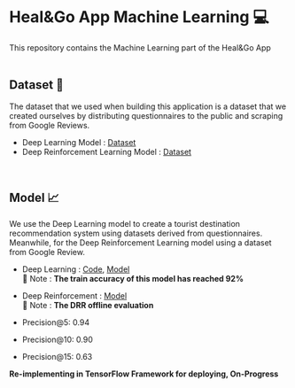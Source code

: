 # Heal&Go App Machine Learning 💻

This repository contains the Machine Learning part of the Heal&Go App
<br>
<br>

## Dataset 💾
The dataset that we used when building this application is a dataset that we created ourselves by distributing questionnaires to the public and scraping from Google Reviews.
- Deep Learning Model : [Dataset](https://github.com/C22-PS165-Heal-Go/HnG-MachineLearning/blob/main/dataset/questionnaire_dataset3.csv)
- Deep Reinforcement Learning Model : [Dataset](https://github.com/C22-PS165-Heal-Go/HnG-MachineLearning/blob/main/dataset/Dataset_Dest_Rating.xlsx)
<br>

## Model 📈
We use the Deep Learning model to create a tourist destination recommendation system using datasets derived from questionnaires. Meanwhile, for the Deep Reinforcement Learning model using a dataset from Google Review.

- Deep Learning : [Code](https://github.com/C22-PS165-Heal-Go/HnG-MachineLearning/blob/main/src/dl_model.ipynb), [Model](https://github.com/C22-PS165-Heal-Go/HnG-MachineLearning/tree/main/src/model)\
📝 Note : **The train accuracy of this model has reached 92%**

- Deep Reinforcement : [Model](https://github.com/C22-PS165-Heal-Go/HnG-MachineLearning/blob/main/Deep%20Reinforcement%20Learning%20(DRR)/model.py)\
📝 Note : **The DRR offline evaluation**
- Precision@5: 0.94
- Precision@10: 0.90
- Precision@15: 0.63

**Re-implementing in TensorFlow Framework for deploying, On-Progress**
